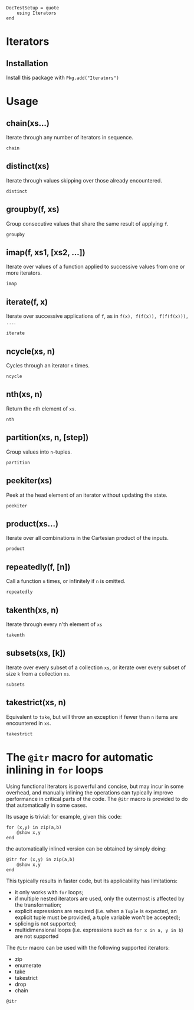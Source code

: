 ```@meta
DocTestSetup = quote
    using Iterators
end
```

# Iterators

## Installation

Install this package with `Pkg.add("Iterators")`

# Usage

## chain(xs...)

Iterate through any number of iterators in sequence.

```@docs
chain
```

## distinct(xs)

Iterate through values skipping over those already encountered.

```@docs
distinct
```

## groupby(f, xs)

Group consecutive values that share the same result of applying `f`.

```@docs
groupby
```

## imap(f, xs1, [xs2, ...])

Iterate over values of a function applied to successive values from one or more iterators.

```@docs
imap
```

## iterate(f, x)

Iterate over successive applications of `f`, as in `f(x), f(f(x)), f(f(f(x))), ...`.

```@docs
iterate
```

## ncycle(xs, n)

Cycles through an iterator `n` times.

```@docs
ncycle
```

## nth(xs, n)

Return the `n`th element of `xs`.

```@docs
nth
```

## partition(xs, n, [step])

Group values into `n`-tuples.

```@docs
partition
```

## peekiter(xs)

Peek at the head element of an iterator without updating the state.

```@docs
peekiter
```

## product(xs...)

Iterate over all combinations in the Cartesian product of the inputs.

```@docs
product
```

## repeatedly(f, [n])

Call a function `n` times, or infinitely if `n` is omitted.

```@docs
repeatedly
```

## takenth(xs, n)

Iterate through every n'th element of `xs`

```@docs
takenth
```

## subsets(xs, [k])

Iterate over every subset of a collection `xs`, or iterate over every subset of size `k` from a collection `xs`.

```@docs
subsets
```

## takestrict(xs, n)

Equivalent to `take`, but will throw an exception if fewer than `n` items are encountered in `xs`.

```@docs
takestrict
```

# The `@itr` macro for automatic inlining in `for` loops

Using functional iterators is powerful and concise, but may incur in some overhead, and manually inlining the operations can typically improve performance in critical parts of the code. The `@itr` macro is provided to do that automatically in some cases. 

Its usage is trivial: for example, given this code:

```
for (x,y) in zip(a,b)
    @show x,y
end
```

the automatically inlined version can be obtained by simply doing:

```
@itr for (x,y) in zip(a,b)
    @show x,y
end
```

This typically results in faster code, but its applicability has limitations:

* it only works with `for` loops;
* if multiple nested iterators are used, only the outermost is affected by the transformation;
* explicit expressions are required (i.e. when a `Tuple` is expected, an explicit tuple must be provided, a tuple variable won't be accepted);
* splicing is not supported;
* multidimensional loops (i.e. expressions such as `for x in a, y in b`) are not supported

The `@itr` macro can be used with the following supported iterators:

* zip
* enumerate
* take
* takestrict
* drop
* chain

```@docs
@itr
```
